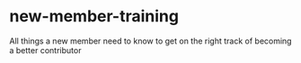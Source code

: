 # new-member-training
All things a new member need to know to get on the right track of becoming a better contributor
